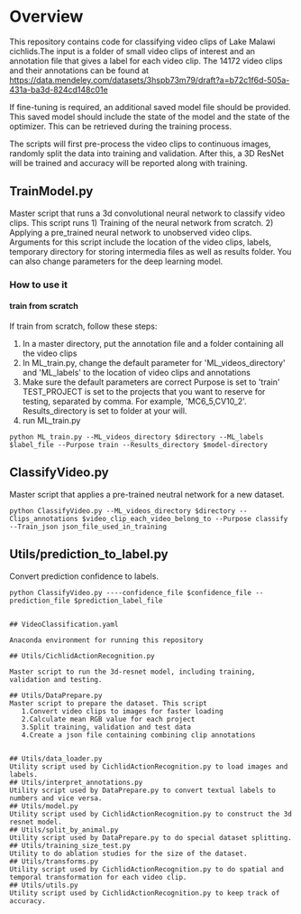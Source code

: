# Overview
This repository contains code for classifying video clips of Lake Malawi cichlids.The input is a folder of small video clips of interest and an annotation file that gives a label for each video clip. The 14172 video clips and their annotations can be found at https://data.mendeley.com/datasets/3hspb73m79/draft?a=b72c1f6d-505a-431a-ba3d-824cd148c01e


If fine-tuning is required, an additional saved model file should be provided. This saved model should include the state of the model and the state of the optimizer. This can be retrieved during the training process.

The scripts will first pre-process the video clips to continuous images, randomly split the data into training and validation. After this, a 3D ResNet will be trained and accuracy will be reported along with training.

## TrainModel.py

Master script that runs a 3d convolutional neural network to classify video clips. This script runs 1) Training of the neural network from scratch. 2) Applying a pre_trained neural network to unobserved video clips. 
Arguments for this script include the location of the video clips, labels, temporary directory for storing intermedia files as well as results folder. You can also change parameters for the deep learning model.

### How to use it
#### train from scratch
If train from scratch, follow these steps:
1. In a master directory, put the annotation file and a folder containing all the video clips
2. In ML_train.py, change the default parameter for 'ML_videos_directory' and 'ML_labels' to the location of video clips and annotations
3. Make sure the default parameters are correct 
   Purpose is set to 'train'
   TEST_PROJECT is set to the projects that you want to reserve for testing, separated by comma. For example, 'MC6_5,CV10_2'.
   Results_directory is set to folder at your will.
4. run ML_train.py  

```
python ML_train.py --ML_videos_directory $directory --ML_labels $label_file --Purpose train --Results_directory $model-directory
```

## ClassifyVideo.py

Master script that applies a pre-trained neutral network for a new dataset.  

```
python ClassifyVideo.py --ML_videos_directory $directory --Clips_annotations $video_clip_each_video_belong_to --Purpose classify --Train_json json_file_used_in_training
```

## Utils/prediction_to_label.py

Convert prediction confidence to labels.

```
python ClassifyVideo.py ----confidence_file $confidence_file --prediction_file $prediction_label_file


## VideoClassification.yaml

Anaconda environment for running this repository

## Utils/CichlidActionRecognition.py

Master script to run the 3d-resnet model, including training, validation and testing.

## Utils/DataPrepare.py
Master script to prepare the dataset. This script
   1.Convert video clips to images for faster loading
   2.Calculate mean RGB value for each project
   3.Split training, validation and test data
   4.Create a json file containing combining clip annotations


## Utils/data_loader.py
Utility script used by CichlidActionRecognition.py to load images and labels.
## Utils/interpret_annotations.py
Utility script used by DataPrepare.py to convert textual labels to numbers and vice versa.
## Utils/model.py
Utility script used by CichlidActionRecognition.py to construct the 3d resnet model.
## Utils/split_by_animal.py
Utility script used by DataPrepare.py to do special dataset splitting.
## Utils/training_size_test.py
Utility to do ablation studies for the size of the dataset.
## Utils/transforms.py
Utility script used by CichlidActionRecognition.py to do spatial and temporal transformation for each video clip.
## Utils/utils.py
Utility script used by CichlidActionRecognition.py to keep track of accuracy.







 
   

